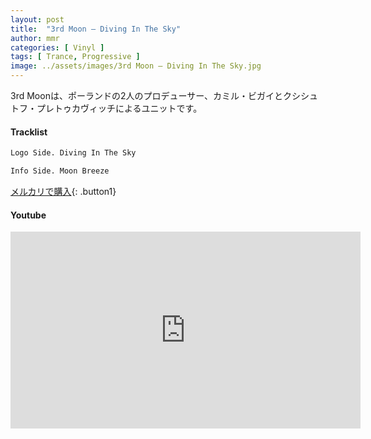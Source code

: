 ```yaml
---
layout: post
title:  "3rd Moon – Diving In The Sky"
author: mmr
categories: [ Vinyl ]
tags: [ Trance, Progressive ]
image: ../assets/images/3rd Moon – Diving In The Sky.jpg
---
```


3rd Moonは、ポーランドの2人のプロデューサー、カミル・ビガイとクシシュトフ・プレトゥカヴィッチによるユニットです。

#### Tracklist
```md
Logo Side. Diving In The Sky

Info Side. Moon Breeze
```

[メルカリで購入](https://jp.mercari.com/item/m14981845406?afid=6142608987){: .button1}

#### Youtube
<iframe width="560" height="315" src="https://www.youtube.com/embed/5tSjJqIACV8?si=LBzVhseRkMCZ58hE" title="YouTube video player" frameborder="0" allow="accelerometer; autoplay; clipboard-write; encrypted-media; gyroscope; picture-in-picture; web-share" referrerpolicy="strict-origin-when-cross-origin" allowfullscreen></iframe>